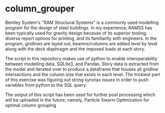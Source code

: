 # column_grouper

Bentley System's "RAM Structural Systems" is a commonly used modelling program for the design of steel buildings. In my experience, RAMSS has been typically used for gravity design because of its superior tooling, diverse report options for printing, and its familiarity with engineers. In the program, gridlines are layed out, beamns/columns are added level by level along with the deck diaphragm and the imposed loads at each story.



The script in this repository makes use of python to enable interoperability between modelling data, SQLite3, and Pandas. Story data is extracted from the model and iterated over to produce a dataframe that houses all gridline intersections and the column size that exists in each level. The trickiest part of this exercise was figuring out string synxtax issues in order to push variables from python to the SQL query.



The output of this script has been used for further post processing which will be uploaded in the future; namely, Particle Swarm Optimization for optimal column grouping 


